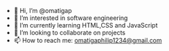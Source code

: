 - 👋 Hi, I’m @omatigap
- 👀 I’m interested in software engineering 
- 🌱 I’m currently learning HTML,CSS and JavaScript 
- 💞️ I’m looking to collaborate on projects
- 📫 How to reach me: omatigaphilip1234@gmail.com

<!---
omatigap/omatigap is a ✨ special ✨ repository because its `README.md` (this file) appears on your GitHub profile.
You can click the Preview link to take a look at your changes.
--->
